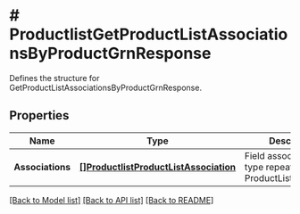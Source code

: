 # # ProductlistGetProductListAssociationsByProductGrnResponse
Defines the structure for GetProductListAssociationsByProductGrnResponse.

## Properties 


Name | Type | Description | Notes
------------ | ------------- | ------------- | -------------
**Associations**| [**[]ProductlistProductListAssociation**](ProductlistProductListAssociation.md) | Field associations of type repeated ProductListAssociation.  | [optional]


[[Back to Model list]](../../README.md#models) [[Back to API list]](../../README.md#endpoints) [[Back to README]](../../README.md)

